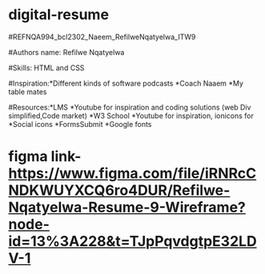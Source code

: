 # digital-resume
#REFNQA994_bcl2302_Naeem_RefilweNqatyelwa_ITW9

#Authors name: Refilwe Nqatyelwa

#Skills: HTML and CSS

#Inspiration:*Different kinds of software podcasts
            *Coach Naaem
            *My table mates

#Resources:*LMS
          *Youtube for inspiration and coding solutions (web Div simplified,Code market)
          *W3 School
          *Youtube for inspiration, ionicons for *Social icons
          *FormsSubmit
          *Google fonts

# figma link-https://www.figma.com/file/iRNRcCNDKWUYXCQ6ro4DUR/Refilwe-Nqatyelwa-Resume-9-Wireframe?node-id=13%3A228&t=TJpPqvdgtpE32LDV-1
